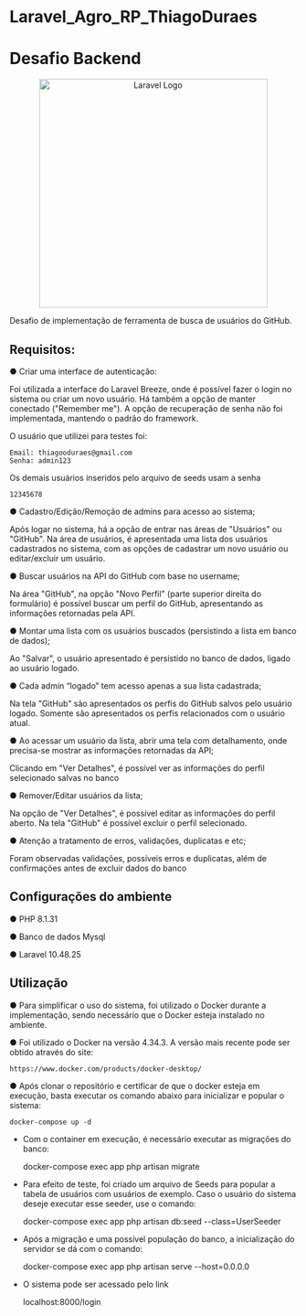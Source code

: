 # Laravel_Agro_RP_ThiagoDuraes
Desafio Backend
=======
<p align="center"><a href="https://laravel.com" target="_blank"><img src="https://raw.githubusercontent.com/laravel/art/master/logo-lockup/5%20SVG/2%20CMYK/1%20Full%20Color/laravel-logolockup-cmyk-red.svg" width="400" alt="Laravel Logo"></a></p>

Desafio de implementação de ferramenta de busca de usuários do GitHub.

## Requisitos:

● Criar uma interface de autenticação:
    
Foi utilizada a interface do Laravel Breeze, onde é possível fazer o login no sistema ou criar um novo usuário. Há também a opção de manter conectado ("Remember me"). A opção de recuperação de senha não foi implementada, mantendo o padrão do framework.

O usuário que utilizei para testes foi:

    Email: thiagooduraes@gmail.com
    Senha: admin123

Os demais usuários inseridos pelo arquivo de seeds usam a senha

    12345678


● Cadastro/Edição/Remoção de admins para acesso ao sistema;

Após logar no sistema, há a opção de entrar nas áreas de "Usuários" ou "GitHub". Na área de usuários, é apresentada uma lista dos usuários cadastrados no sistema, com as opções de cadastrar um novo usuário ou editar/excluir um usuário.

● Buscar usuários na API do GitHub com base no username;

Na área "GitHub", na opção "Novo Perfil" (parte superior direita do formulário) é possível buscar um perfil do GitHub, apresentando as informações retornadas pela API.

● Montar uma lista com os usuários buscados (persistindo a lista em banco de dados);

Ao "Salvar", o usuário apresentado é persistido no banco de dados, ligado ao usuário logado.

● Cada admin “logado” tem acesso apenas a sua lista cadastrada;

Na tela "GitHub" são apresentados os perfis do GitHub salvos pelo usuário logado. Somente são apresentados os perfis relacionados com o usuário atual.

● Ao acessar um usuário da lista, abrir uma tela com detalhamento, onde precisa-se
mostrar as informações retornadas da API;

Clicando em "Ver Detalhes", é possível ver as informações do perfil selecionado salvas no banco

● Remover/Editar usuários da lista;

Na opção de "Ver Detalhes", é possível editar as informações do perfil aberto.
Na tela "GitHub" é possível excluir o perfil selecionado.

● Atenção a tratamento de erros, validações, duplicatas e etc;

Foram observadas validações, possíveis erros e duplicatas, além de confirmações antes de excluir dados do banco

## Configurações do ambiente

● PHP 8.1.31

● Banco de dados Mysql

● Laravel 10.48.25

## Utilização

● Para simplificar o uso do sistema, foi utilizado o Docker durante a implementação, sendo necessário que o Docker esteja instalado no ambiente.

● Foi utilizado o Docker na versão 4.34.3. A versão mais recente pode ser obtido através do site:

    https://www.docker.com/products/docker-desktop/

● Após clonar o repositório e certificar de que o docker esteja em execução, basta executar os comando abaixo para inicializar e popular o sistema:

    docker-compose up -d

* Com o container em execução, é necessário executar as migrações do banco:

    docker-compose exec app php artisan migrate

* Para efeito de teste, foi criado um arquivo de Seeds para popular a tabela de usuários com usuários de exemplo. Caso o usuário do sistema deseje executar esse seeder, use o comando:

    docker-compose exec app php artisan db:seed --class=UserSeeder

* Após a migração e uma possível população do banco, a inicialização do servidor se dá com o comando:

    docker-compose exec app php artisan serve --host=0.0.0.0

* O sistema pode ser acessado pelo link

    localhost:8000/login